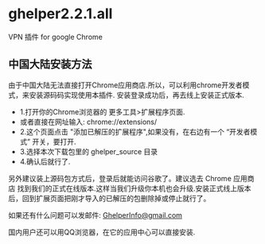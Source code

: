 # ghelper2.2.1.all
VPN 插件 for google Chrome

## 中国大陆安装方法
由于中国大陆无法直接打开Chrome应用商店.所以，可以利用chrome开发者模式，来安装源码码实现使用本插件. 安装登录成功后，再去线上安装正式版本.

- 1.打开你的Chrome浏览器的 更多工具>扩展程序页面.
- 或者直接在网址输入: chrome://extensions/
- 2.这个页面点击 "添加已解压的扩展程序",如果没有，在右边有一个 “开发者模式” 开关，要打开.
- 3.选择本次下载包里的 ghelper_source 目录
- 4.确认后就行了.

另外建议装上源码包方式后，登录后就能访问谷歌了。建议选去 Chrome 应用商店 找到我们的正式在线版本.这样当我们升级你本机也会升级.安装正式线上版本后，回到扩展页面把刚才导入的已解压的包删除掉或停止就行了。

如果还有什么问题可以发邮件: GhelperInfo@gmail.com

国内用户还可以用QQ浏览器，在它的应用中心可以直接安装.

